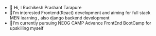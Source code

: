 - 👋 Hi, I Rushikesh Prashant Tarapure
- 👀I'm interested Frontend(React) development and aiming for full stack MEN learning , also django backend development  
- 🌱I'm currently pursuing NEOG CAMP Advance FrontEnd BootCamp for upskilling myself


<!---
- 💞️ 
- 📫
t007rushi/t007rushi is a ✨ special ✨ repository because its `README.md` (this file) appears on your GitHub profile.
You can click the Preview link to take a look at your changes.
--->
